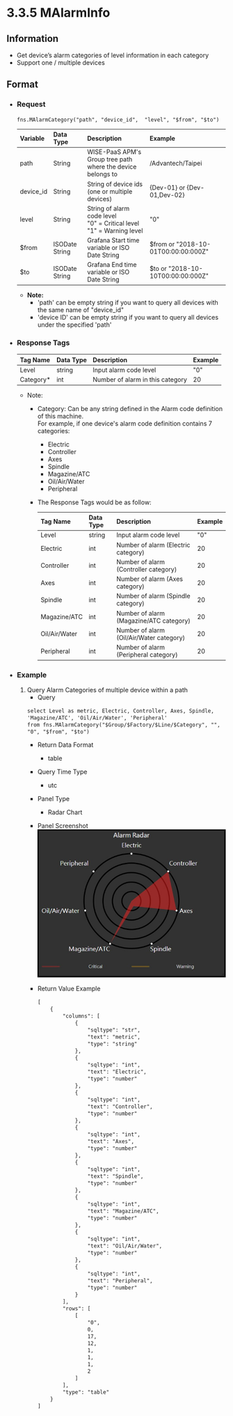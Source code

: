 # 3.3.5 MAlarmInfo

## Information

* Get device’s alarm categories of level information in each category
* Support one / multiple devices


## Format

* ### Request

  ```
  fns.MAlarmCategory("path", "device_id",  "level", "$from", "$to")
  ```

  | Variable | Data Type | Description | Example |
  | :--- | :--- | :--- | :---|
  | path | String | WISE-PaaS APM's Group tree path<br>where the device belongs to | /Advantech/Taipei |
  | device_id | String | String of device ids \(one or multiple devices\) | {Dev-01} or {Dev-01,Dev-02} |
  | level | String | String of alarm code level<br>"0" = Critical level<br>"1" = Warning level | "0" |
  | $from | ISODate String | Grafana Start time variable or ISO Date String | $from or "2018-10-01T00:00:00:000Z" |
  | $to | ISODate String | Grafana End time variable or ISO Date String | $to or "2018-10-10T00:00:00:000Z" |

  - **Note:**
    - 'path' can be empty string if you want to query all devices with the same name of "device_id"
    - 'device ID' can be empty string if you want to query all devices under the specified 'path'
  

* ### Response Tags

  | Tag Name | Data Type | Description | Example |
  | :--- | :--- | :--- | :--- |
  | Level | string | Input alarm code level | "0" |
  | Category* | int | Number of alarm in this category | 20 |
  
  - Note:
    - Category: Can be any string defined in the Alarm code definition of this machine.  
      For example, if one device's alarm code definition contains 7 categories:
        - Electric
        - Controller
        - Axes
        - Spindle
        - Magazine/ATC
        - Oil/Air/Water
        - Peripheral
    - The Response Tags would be as follow:

        | Tag Name | Data Type | Description | Example |
        | :--- | :--- | :--- | :--- |
        | Level | string | Input alarm code level | "0" |
        | Electric | int | Number of alarm (Electric category) | 20 |
        | Controller | int | Number of alarm (Controller category) | 20 |
        | Axes | int | Number of alarm (Axes category) | 20 |
        | Spindle | int | Number of alarm (Spindle category)| 20 |
        | Magazine/ATC | int | Number of alarm (Magazine/ATC category) | 20 |
        | Oil/Air/Water | int | Number of alarm (Oil/Air/Water category)| 20 |
        | Peripheral | int | Number of alarm (Peripheral category) | 20 |

* ### Example  
    1. Query Alarm Categories of multiple device within a path
        - Query   
        ``` 
        select Level as metric, Electric, Controller, Axes, Spindle, 'Magazine/ATC', 'Oil/Air/Water', 'Peripheral'  
        from fns.MAlarmCategory("$Group/$Factory/$Line/$Category", "",  "0", "$from", "$to") 
        ```
        - Return Data Format   
            * table
        - Query Time Type   
            * utc
        - Panel Type   
            * Radar Chart
        - Panel Screenshot      
            ![](/images/3.3.1-MAlarmCategory-Radar.jpg)

        - Return Value Example    
            ```
            [
                {
                    "columns": [
                        {
                            "sqltype": "str", 
                            "text": "metric", 
                            "type": "string"
                        }, 
                        {
                            "sqltype": "int", 
                            "text": "Electric", 
                            "type": "number"
                        }, 
                        {
                            "sqltype": "int", 
                            "text": "Controller", 
                            "type": "number"
                        }, 
                        {
                            "sqltype": "int", 
                            "text": "Axes", 
                            "type": "number"
                        }, 
                        {
                            "sqltype": "int", 
                            "text": "Spindle", 
                            "type": "number"
                        }, 
                        {
                            "sqltype": "int", 
                            "text": "Magazine/ATC", 
                            "type": "number"
                        }, 
                        {
                            "sqltype": "int", 
                            "text": "Oil/Air/Water", 
                            "type": "number"
                        }, 
                        {
                            "sqltype": "int", 
                            "text": "Peripheral", 
                            "type": "number"
                        }
                    ], 
                    "rows": [
                        [
                            "0", 
                            0, 
                            17, 
                            12, 
                            1, 
                            1, 
                            1, 
                            2
                        ]
                    ], 
                    "type": "table"
                }
            ]

            ```